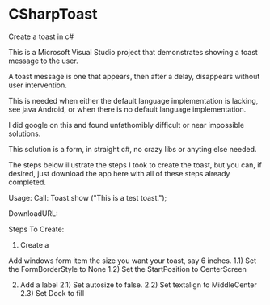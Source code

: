 # CSharpToast
Create a toast in c#

This is a Microsoft Visual Studio project that demonstrates showing a toast message to the user.

A toast message is one that appears, then after a delay, disappears without user intervention.

This is needed when either the default language implementation is lacking, see java Android, or when there is no default language implementation.

I did google on this and found unfathomibly difficult or near impossible solutions.

This solution is a form, in straight c#, no crazy libs or anyting else needed.

The steps below illustrate the steps I took to create the toast, 
but you can, if desired, just download the app here with all of these steps already completed.

Usage:
  Call: Toast.show ("This is a test toast.");
 
DownloadURL:
  
Steps To Create:
  1) Create a  
  
  Add windows form item the size you want your toast, say 6 inches.
  1.1) Set the FormBorderStyle to None
  1.2) Set the StartPosition to CenterScreen

  2) Add a label
  2.1) Set autosize to false.
  2.2) Set textalign to MiddleCenter
  2.3) Set Dock to fill
